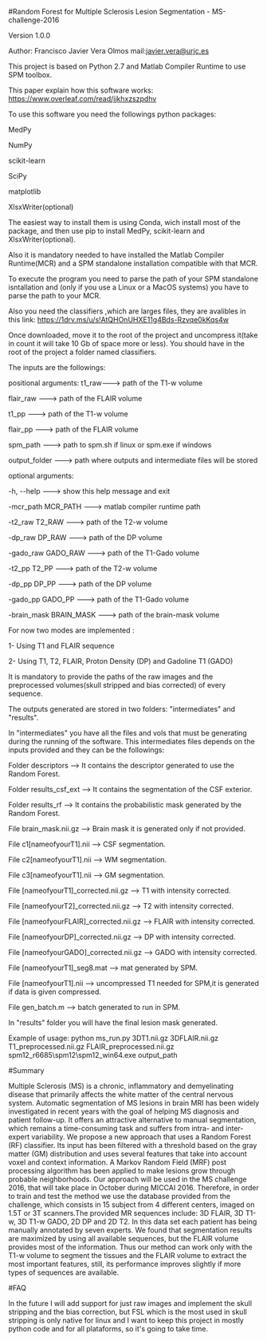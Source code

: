 #Random Forest for Multiple Sclerosis Lesion Segmentation - MS-challenge-2016

Version 1.0.0

Author: Francisco Javier Vera Olmos
mail:javier.vera@urjc.es

This project is based on Python 2.7 and Matlab Compiler Runtime to use SPM toolbox.

This paper explain how this software works:
https://www.overleaf.com/read/jjkhxzszpdhv

To use this software you need the followings python packages:

MedPy

NumPy

scikit-learn

SciPy

matplotlib

XlsxWriter(optional)

The easiest way to install them is using Conda, wich install most of the package, and then use pip to install MedPy, scikit-learn and XlsxWriter(optional).

Also it is mandatory needed to have installed the Matlab Compiler Runtime(MCR) and a SPM standalone installation compatible with that MCR.

To execute the program you need to parse the path of your SPM standalone isntallation and (only if you use a Linux or a MacOS systems) you have to parse the path to your MCR.

Also you need the classifiers ,which are larges files, they are avalibles in this link:
https://1drv.ms/u/s!AtQHOnUHXE11g4Bds-Rzvqe0kKqs4w

Once downloaded, move it to the root of the project and uncompress it(take in count it will take 10 Gb of space more or less). You should have in the root of the project a folder named classifiers.

The inputs are the followings:

positional arguments:
  t1_raw--->  path of the T1-w volume
  
  flair_raw --->  path of the FLAIR volume
  
  t1_pp ---> path of the T1-w volume
  
  flair_pp ---> path of the FLAIR volume
  
  spm_path ---> path to spm.sh if linux or spm.exe if windows
  
  output_folder ---> path where outputs and intermediate files will be stored

optional arguments:

  -h, --help  --->  show this help message and exit
  
  -mcr_path MCR_PATH  --->  matlab compiler runtime path
  
  -t2_raw T2_RAW  --->  path of the T2-w volume
  
  -dp_raw DP_RAW  --->    path of the DP volume
  
  -gado_raw GADO_RAW --->   path of the T1-Gado volume
  
  -t2_pp T2_PP --->  path of the T2-w volume
  
  -dp_pp DP_PP  ---> path of the DP volume
  
  -gado_pp GADO_PP  ---> path of the T1-Gado volume
  
  -brain_mask BRAIN_MASK  ---> path of the brain-mask volume


For now two modes are implemented :

1- Using T1 and FLAIR sequence 

2- Using T1, T2, FLAIR, Proton Density (DP) and Gadoline T1 (GADO)

It is mandatory to provide the paths of the raw images and the preprocessed volumes(skull stripped and bias corrected) of every sequence.


The outputs generated are stored in two folders: "intermediates" and "results".

In "intermediates" you have all the files and vols that must be generating during the running of the software.
This intermediates files depends on the inputs provided and they can be the followings:
  
Folder descriptors --> It contains the descriptor generated to use the Random Forest.

Folder results_csf_ext --> It contains the segmentation of the CSF exterior.

Folder results_rf --> It contains the probabilistic mask generated by the Random Forest.

File brain_mask.nii.gz --> Brain mask it is generated only if not provided.

File c1[nameofyourT1].nii --> CSF segmentation.

File c2[nameofyourT1].nii --> WM segmentation.

File c3[nameofyourT1].nii --> GM segmentation.

File [nameofyourT1]_corrected.nii.gz --> T1 with intensity corrected.

File [nameofyourT2]_corrected.nii.gz --> T2 with intensity corrected.

File [nameofyourFLAIR]_corrected.nii.gz --> FLAIR with intensity corrected.

File [nameofyourDP]_corrected.nii.gz --> DP with intensity corrected.

File [nameofyourGADO]_corrected.nii.gz --> GADO with intensity corrected.

File [nameofyourT1]_seg8.mat --> mat generated by SPM.

File [nameofyourT1].nii --> uncompressed T1 needed for SPM,it is generated if data is given compressed. 

File gen_batch.m --> batch generated to run in SPM.



In "results" folder you will have the final lesion mask generated.


Example of usage:
python ms_run.py 3DT1.nii.gz 3DFLAIR.nii.gz T1_preprocessed.nii.gz FLAIR_preprocessed.nii.gz  spm12_r6685\spm12\spm12_win64.exe output_path


#Summary


Multiple Sclerosis (MS) is a chronic, inflammatory and demyelinating disease that primarily affects the white matter of the central nervous system. Automatic segmentation of MS lesions in brain MRI has been widely investigated in recent years with the goal of helping MS diagnosis and patient follow-up. It offers an attractive alternative to manual segmentation, which remains a time-consuming task and suffers from intra- and inter-expert variability. We propose a new approach that uses a Random Forest (RF) classifier. Its input has been filtered with a threshold based on the gray matter (GM) distribution and uses several features that take into account voxel and context information. A Markov Random Field (MRF) post processing algorithm has been applied to make lesions grow through probable neighborhoods. Our approach will be used in the MS challenge 2016, that will take place in October during MICCAI 2016. Therefore, in order to train and test the method we use the database provided from the challenge, which consists in 15 subject from 4 different centers, imaged on 1.5T or 3T scanners.The provided MR sequences include: 3D FLAIR, 3D T1-w, 3D T1-w GADO, 2D DP and 2D T2. In this data set each patient has being manually annotated by seven experts. We found that segmentation results are maximized by using all available sequences, but the FLAIR volume provides most of the information. Thus our method can work only with the T1-w volume to segment the tissues and the FLAIR volume to extract the most important features, still, its performance improves slightly if more types of sequences are available.


#FAQ

In the future I will add support for just raw images and implement the skull stripping and the bias correction, but FSL which is the most used in skull stripping is only native for linux and I want to keep this project in mostly python code and for all plataforms, so it's going to take time. 





